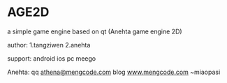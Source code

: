 AGE2D
=====

a simple game engine  based on qt (Anehta game engine 2D)

author:
   1.tangziwen
   2.anehta

support:
	android
	ios
	pc
	meego

Anehta:
qq athena@mengcode.com
blog www.mengcode.com
		~miaopasi

